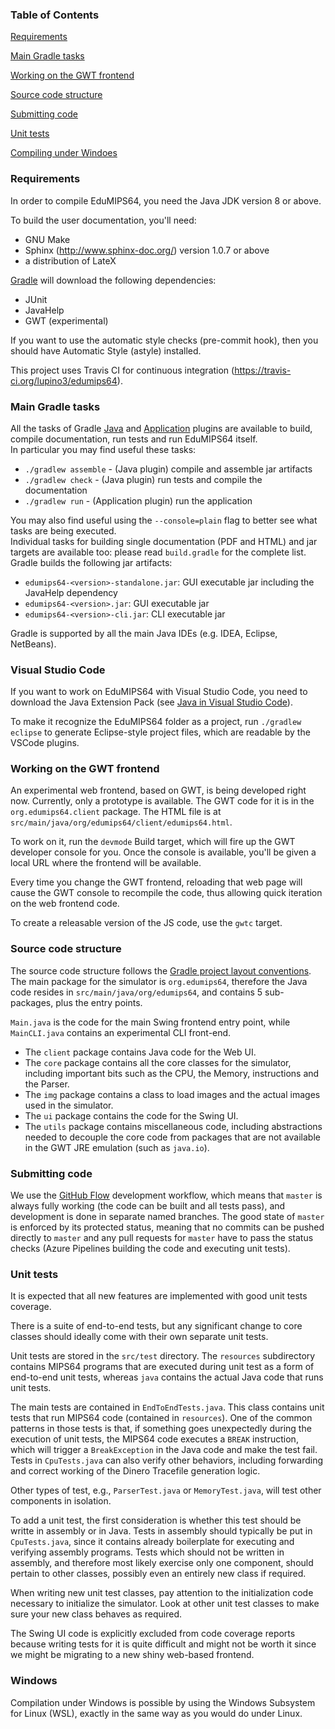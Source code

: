 ### Table of Contents
[Requirements](#requirements)

[Main Gradle tasks](#main-gradle-tasks)

[Working on the GWT frontend](#working-on-the-gwt-frontend)

[Source code structure](#source-code-structure)

[Submitting code](#submitting-code)

[Unit tests](#unit-tests)

[Compiling under Windoes](#windows)

### Requirements

In order to compile EduMIPS64, you need the Java JDK version 8 or above.

To build the user documentation, you'll need:
- GNU Make
- Sphinx (http://www.sphinx-doc.org/) version 1.0.7 or above
- a distribution of LateX

[Gradle](https://gradle.org/) will download the following dependencies:
- JUnit
- JavaHelp
- GWT (experimental)

If you want to use the automatic style checks (pre-commit hook), then you
should have Automatic Style (astyle) installed.

This project uses Travis CI for continuous integration
(https://travis-ci.org/lupino3/edumips64).

### Main Gradle tasks

All the tasks of Gradle 
[Java](https://docs.gradle.org/current/userguide/java_plugin.html#sec:java_tasks) and 
[Application](https://docs.gradle.org/current/userguide/application_plugin.html#sec:application_tasks) 
plugins are available to build,
compile documentation, run tests and run EduMIPS64 itself.  
In particular you may find useful these tasks:

 * `./gradlew assemble` - (Java plugin) compile and assemble jar artifacts 
 * `./gradlew check` - (Java plugin) run tests and compile the documentation
 * `./gradlew run` - (Application plugin) run the application

You may also find useful using the `--console=plain` flag to better see what tasks 
are being executed.  
Individual tasks for building single documentation (PDF and HTML) and jar targets 
are available too: please read `build.gradle` for the complete list.  
Gradle builds the following jar artifacts:

 - `edumips64-<version>-standalone.jar`: GUI executable jar including the JavaHelp dependency
 - `edumips64-<version>.jar`: GUI executable jar
 - `edumips64-<version>-cli.jar`: CLI executable jar 

Gradle is supported by all the main Java IDEs (e.g. IDEA, Eclipse, NetBeans).


### Visual Studio Code

If you want to work on EduMIPS64 with Visual Studio Code, you need to download the Java Extension Pack
(see [Java in Visual Studio Code](https://code.visualstudio.com/docs/languages/java)).

To make it recognize the EduMIPS64 folder as a project, run `./gradlew eclipse` to generate
Eclipse-style project files, which are readable by the VSCode plugins.

### Working on the GWT frontend

An experimental web frontend, based on GWT, is being developed right now.
Currently, only a prototype is available. The GWT code for it is in the
`org.edumips64.client` package. The HTML file is at
`src/main/java/org/edumips64/client/edumips64.html`.

To work on it, run the `devmode` Build target, which will fire up the GWT
developer console for you. Once the console is available, you'll be given a
local URL where the frontend will be available.

Every time you change the GWT frontend, reloading that web page will cause the
GWT console to recompile the code, thus allowing quick iteration on the web
frontend code.

To create a releasable version of the JS code, use the `gwtc` target.

### Source code structure

The source code structure follows the [Gradle project layout conventions](https://docs.gradle.org/current/userguide/java_plugin.html#N152C8).
The main package for the simulator is `org.edumips64`, therefore the Java code
resides in `src/main/java/org/edumips64`, and contains 5 sub-packages, plus
the entry points.

`Main.java` is the code for the main Swing frontend entry point, while `MainCLI.java`
contains an experimental CLI front-end.

* The `client` package contains Java code for the Web UI. 
* The `core` package contains all the core classes for the simulator, including
  important bits such as the CPU, the Memory, instructions and the Parser.
* The `img` package contains a class to load images and the actual images used
  in the simulator.
* The `ui` package contains the code for the Swing UI.
* The `utils` package contains miscellaneous code, including abstractions needed
  to decouple the core code from packages that are not available in the GWT
  JRE emulation (such as `java.io`).

### Submitting code

We use the [GitHub Flow](http://scottchacon.com/2011/08/31/github-flow.html)
development workflow, which means that `master` is always fully working
(the code can be built and all tests pass), and development is done in separate
named branches. The good state of `master` is enforced by its protected
status, meaning that no commits can be pushed directly to `master` and any
pull requests for `master` have to pass the status checks (Azure Pipelines building
the code and executing unit tests).

### Unit tests

It is expected that all new features are implemented with good unit tests coverage.

There is a suite of end-to-end tests, but any significant change to core classes
should ideally come with their own separate unit tests.

Unit tests are stored in the `src/test` directory. The `resources`
subdirectory contains MIPS64 programs that are executed during unit test as a
form of end-to-end unit tests, whereas `java` contains the actual Java code
that runs unit tests.

The main tests are contained in `EndToEndTests.java`. This class contains unit
tests that run MIPS64 code (contained in `resources`).  One of the common
patterns in those tests is that, if something goes unexpectedly during the
execution of unit tests, the MIPS64 code executes a `BREAK` instruction, which
will trigger a `BreakException` in the Java code and make the test fail. Tests
in `CpuTests.java` can also verify other behaviors, including forwarding and
correct working of the Dinero Tracefile generation logic.

Other types of test, e.g., `ParserTest.java` or `MemoryTest.java`, will test
other components in isolation.

To add a unit test, the first consideration is whether this test should be
writte in assembly or in Java. Tests in assembly should typically be put in
`CpuTests.java`, since it contains already boilerplate for executing and
verifying assembly programs. Tests which should not be written in assembly,
and therefore most likely exercise only one component, should pertain to other
classes, possibly even an entirely new class if required.

When writing new unit test classes, pay attention to the initialization code
necessary to initialize the simulator. Look at other unit test classes to make
sure your new class behaves as required.

The Swing UI code is explicitly excluded from code coverage reports because
writing tests for it is quite difficult and might not be worth it since we
might be migrating to a new shiny web-based frontend.

### Windows

Compilation under Windows is possible by using the Windows Subsystem for Linux
(WSL), exactly in the same way as you would do under Linux.
